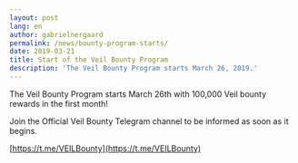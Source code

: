 ```yaml
---
layout: post
lang: en
author: gabrielnergaard
permalink: /news/bounty-program-starts/
date: 2019-03-21
title: Start of the Veil Bounty Program
description: 'The Veil Bounty Program starts March 26, 2019.'
---
```


The Veil Bounty Program starts March 26th with 100,000 Veil bounty rewards in the first month!

Join the Official Veil Bounty Telegram channel to be informed as soon as it begins.

[https://t.me/VEILBounty](https://t.me/VEILBounty)